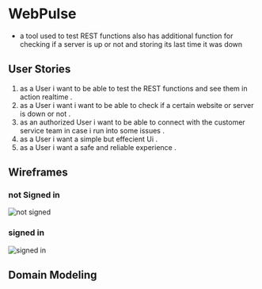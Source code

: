 # WebPulse
- a tool used to test REST functions also has additional function for checking if a server is up or not and storing its last time it was down 
## User Stories 
1. as a User i want to be able to test the REST functions and see them in action realtime .
2. as a User i want i want to be able to check if a certain website or server is down or not . 
3. as an authorized User i want to be able to connect with the customer service team in case i run into some issues . 
4. as a User i want a simple but effecient Ui . 
5. as a User i want a safe and reliable experience . 



## Wireframes 

### not Signed in 

![not signed](https://i.ibb.co/CHPpJC2/not-signedin.png)

### signed in 
![signed in](https://i.ibb.co/VCP7w7j/signedIn.png)

## Domain Modeling 